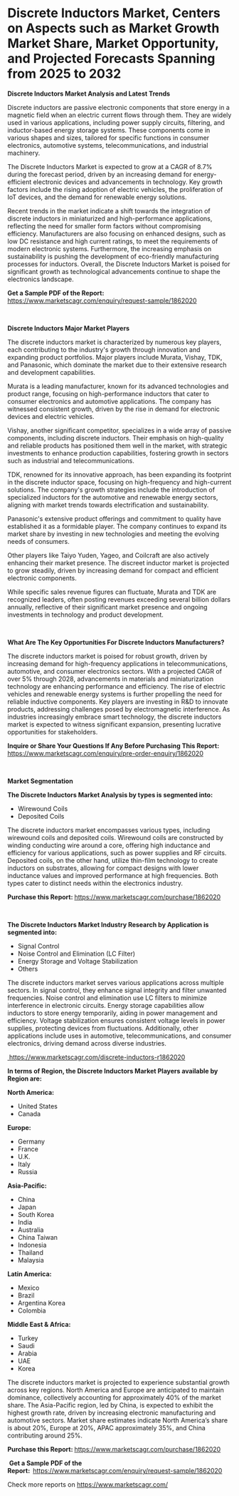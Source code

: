 <p><h1>Discrete Inductors Market, Centers on Aspects such as Market Growth Market Share, Market Opportunity, and Projected Forecasts Spanning from 2025 to 2032</h1></p><p><strong>Discrete Inductors Market Analysis and Latest Trends</strong></p>
<p><p>Discrete inductors are passive electronic components that store energy in a magnetic field when an electric current flows through them. They are widely used in various applications, including power supply circuits, filtering, and inductor-based energy storage systems. These components come in various shapes and sizes, tailored for specific functions in consumer electronics, automotive systems, telecommunications, and industrial machinery.</p><p>The Discrete Inductors Market is expected to grow at a CAGR of 8.7% during the forecast period, driven by an increasing demand for energy-efficient electronic devices and advancements in technology. Key growth factors include the rising adoption of electric vehicles, the proliferation of IoT devices, and the demand for renewable energy solutions. </p><p>Recent trends in the market indicate a shift towards the integration of discrete inductors in miniaturized and high-performance applications, reflecting the need for smaller form factors without compromising efficiency. Manufacturers are also focusing on enhanced designs, such as low DC resistance and high current ratings, to meet the requirements of modern electronic systems. Furthermore, the increasing emphasis on sustainability is pushing the development of eco-friendly manufacturing processes for inductors. Overall, the Discrete Inductors Market is poised for significant growth as technological advancements continue to shape the electronics landscape.</p></p>
<p><strong>Get a Sample PDF of the Report:&nbsp;</strong> <a href="https://www.marketscagr.com/enquiry/request-sample/1862020?utm_campaign=1126&utm_medium=2&utm_source=Github&utm_content=ia&utm_term=12022025&utm_id=discrete-inductors">https://www.marketscagr.com/enquiry/request-sample/1862020</a></p>
<p>&nbsp;</p>
<p><strong>Discrete Inductors Major Market Players</strong></p>
<p><p>The discrete inductors market is characterized by numerous key players, each contributing to the industry's growth through innovation and expanding product portfolios. Major players include Murata, Vishay, TDK, and Panasonic, which dominate the market due to their extensive research and development capabilities.</p><p>Murata is a leading manufacturer, known for its advanced technologies and product range, focusing on high-performance inductors that cater to consumer electronics and automotive applications. The company has witnessed consistent growth, driven by the rise in demand for electronic devices and electric vehicles.</p><p>Vishay, another significant competitor, specializes in a wide array of passive components, including discrete inductors. Their emphasis on high-quality and reliable products has positioned them well in the market, with strategic investments to enhance production capabilities, fostering growth in sectors such as industrial and telecommunications.</p><p>TDK, renowned for its innovative approach, has been expanding its footprint in the discrete inductor space, focusing on high-frequency and high-current solutions. The company's growth strategies include the introduction of specialized inductors for the automotive and renewable energy sectors, aligning with market trends towards electrification and sustainability.</p><p>Panasonic's extensive product offerings and commitment to quality have established it as a formidable player. The company continues to expand its market share by investing in new technologies and meeting the evolving needs of consumers.</p><p>Other players like Taiyo Yuden, Yageo, and Coilcraft are also actively enhancing their market presence. The discreet inductor market is projected to grow steadily, driven by increasing demand for compact and efficient electronic components.</p><p>While specific sales revenue figures can fluctuate, Murata and TDK are recognized leaders, often posting revenues exceeding several billion dollars annually, reflective of their significant market presence and ongoing investments in technology and product development.</p></p>
<p>&nbsp;</p>
<p><strong>What Are The Key Opportunities For Discrete Inductors Manufacturers?</strong></p>
<p><p>The discrete inductors market is poised for robust growth, driven by increasing demand for high-frequency applications in telecommunications, automotive, and consumer electronics sectors. With a projected CAGR of over 5% through 2028, advancements in materials and miniaturization technology are enhancing performance and efficiency. The rise of electric vehicles and renewable energy systems is further propelling the need for reliable inductive components. Key players are investing in R&D to innovate products, addressing challenges posed by electromagnetic interference. As industries increasingly embrace smart technology, the discrete inductors market is expected to witness significant expansion, presenting lucrative opportunities for stakeholders.</p></p>
<p><strong>Inquire or Share Your Questions If Any Before Purchasing This Report:</strong> <a href="https://www.marketscagr.com/enquiry/pre-order-enquiry/1862020?utm_campaign=1126&utm_medium=2&utm_source=Github&utm_content=ia&utm_term=12022025&utm_id=discrete-inductors">https://www.marketscagr.com/enquiry/pre-order-enquiry/1862020</a></p>
<p>&nbsp;</p>
<p><strong>Market Segmentation</strong></p>
<p><strong>The Discrete Inductors Market Analysis by types is segmented into:</strong></p>
<p><ul><li>Wirewound Coils</li><li>Deposited Coils</li></ul></p>
<p><p>The discrete inductors market encompasses various types, including wirewound coils and deposited coils. Wirewound coils are constructed by winding conducting wire around a core, offering high inductance and efficiency for various applications, such as power supplies and RF circuits. Deposited coils, on the other hand, utilize thin-film technology to create inductors on substrates, allowing for compact designs with lower inductance values and improved performance at high frequencies. Both types cater to distinct needs within the electronics industry.</p></p>
<p><strong>Purchase this Report:&nbsp;</strong><a href="https://www.marketscagr.com/purchase/1862020?utm_campaign=1126&utm_medium=2&utm_source=Github&utm_content=ia&utm_term=12022025&utm_id=discrete-inductors">https://www.marketscagr.com/purchase/1862020</a></p>
<p>&nbsp;</p>
<p><strong>The Discrete Inductors Market Industry Research by Application is segmented into:</strong></p>
<p><ul><li>Signal Control</li><li>Noise Control and Elimination (LC Filter)</li><li>Energy Storage and Voltage Stabilization</li><li>Others</li></ul></p>
<p><p>The discrete inductors market serves various applications across multiple sectors. In signal control, they enhance signal integrity and filter unwanted frequencies. Noise control and elimination use LC filters to minimize interference in electronic circuits. Energy storage capabilities allow inductors to store energy temporarily, aiding in power management and efficiency. Voltage stabilization ensures consistent voltage levels in power supplies, protecting devices from fluctuations. Additionally, other applications include uses in automotive, telecommunications, and consumer electronics, driving demand across diverse industries.</p></p>
<p><a href="https://www.marketscagr.com/discrete-inductors-r1862020?utm_campaign=1126&utm_medium=2&utm_source=Github&utm_content=ia&utm_term=12022025&utm_id=discrete-inductors">&nbsp;https://www.marketscagr.com/discrete-inductors-r1862020</a></p>
<p><strong>In terms of Region, the Discrete Inductors Market Players available by Region are:</strong></p>
<p>
    <p> <strong> North America: </strong>
        <ul>
            <li>United States</li>
            <li>Canada</li>
        </ul>
        </p> 
    <p> <strong> Europe: </strong>
        <ul>
            <li>Germany</li>
            <li>France</li>
            <li>U.K.</li>
            <li>Italy</li>
            <li>Russia</li>
        </ul>
        </p> 
    <p> <strong> Asia-Pacific: </strong>
        <ul>
            <li>China</li>
            <li>Japan</li>
            <li>South Korea</li>
            <li>India</li>
            <li>Australia</li>
            <li>China Taiwan</li>
            <li>Indonesia</li>
            <li>Thailand</li>
            <li>Malaysia</li>
        </ul>
        </p> 
    <p> <strong> Latin America: </strong>
        <ul>
            <li>Mexico</li>
            <li>Brazil</li>
            <li>Argentina Korea</li>
            <li>Colombia</li>
        </ul>
        </p> 
    <p> <strong> Middle East & Africa: </strong>
        <ul>
            <li>Turkey</li>
            <li>Saudi</li>
            <li>Arabia</li>
            <li>UAE</li>
            <li>Korea</li>
        </ul>
    </p>
    </p>
<p><p>The discrete inductors market is projected to experience substantial growth across key regions. North America and Europe are anticipated to maintain dominance, collectively accounting for approximately 40% of the market share. The Asia-Pacific region, led by China, is expected to exhibit the highest growth rate, driven by increasing electronic manufacturing and automotive sectors. Market share estimates indicate North America’s share is about 20%, Europe at 20%, APAC approximately 35%, and China contributing around 25%.</p></p>
<p><strong>Purchase this Report: </strong><a href="https://www.marketscagr.com/purchase/1862020?utm_campaign=1126&utm_medium=2&utm_source=Github&utm_content=ia&utm_term=12022025&utm_id=discrete-inductors">https://www.marketscagr.com/purchase/1862020</a></p>
<p>&nbsp;<strong>Get a Sample PDF of the Report:&nbsp;&nbsp;</strong><a href="https://www.marketscagr.com/enquiry/request-sample/1862020?utm_campaign=1126&utm_medium=2&utm_source=Github&utm_content=ia&utm_term=12022025&utm_id=discrete-inductors">https://www.marketscagr.com/enquiry/request-sample/1862020</a></p>
<p><strong></strong></p>
<p>Check more reports on <a href="https://www.marketscagr.com/?utm_campaign=1126&utm_medium=2&utm_source=Github&utm_content=ia&utm_term=12022025&utm_id=discrete-inductors">https://www.marketscagr.com/</a></p>